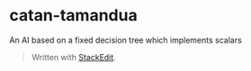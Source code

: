 
# catan-tamandua

An AI based on a fixed decision tree which implements scalars 

> Written with [StackEdit](https://stackedit.io/).
<!--stackedit_data:
eyJoaXN0b3J5IjpbMjA5NTc1OTk4NCwtMTkxMjMwOTQzOF19
-->